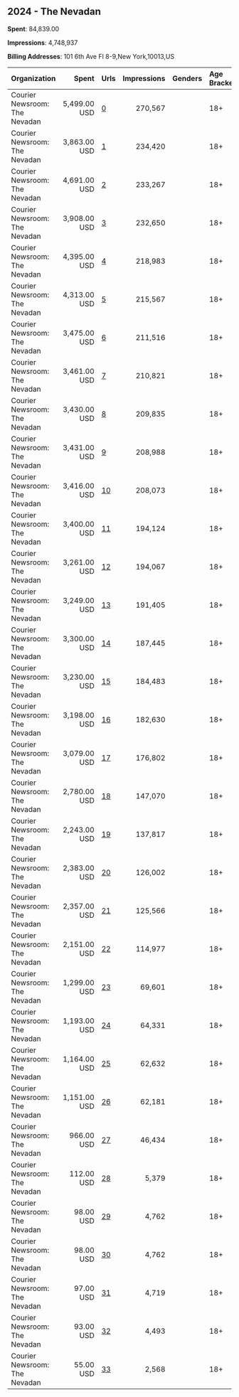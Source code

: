 ## 2024 - The Nevadan 
**Spent**: 84,839.00

**Impressions**: 4,748,937

**Billing Addresses**: 101 6th Ave Fl 8-9,New York,10013,US

|Organization|Spent|Urls|Impressions|Genders|Age Brackets|Country Codes|
|:---|---:|:---|---:|:---|:---|:---|
|Courier Newsroom: The Nevadan|5,499.00 USD|[0](https://www.snap.com/political-ads/asset/96fd3e8521b085f28c93f9f8f089fadc418f6e9b69477711be8782c626d0b021?mediaType=mp4)|270,567||18+|united states|
|Courier Newsroom: The Nevadan|3,863.00 USD|[1](https://www.snap.com/political-ads/asset/f22cf9afe4a5be38b9e4b855e331d0b5f32dfee7b61974da955ab6d27c02059b?mediaType=mp4)|234,420||18+|united states|
|Courier Newsroom: The Nevadan|4,691.00 USD|[2](https://www.snap.com/political-ads/asset/cbc4b0aba948906aedb427528191cfce6d45a4a6618cc5b0272995d07892528e?mediaType=mp4)|233,267||18+|united states|
|Courier Newsroom: The Nevadan|3,908.00 USD|[3](https://www.snap.com/political-ads/asset/0ed485d85c06c7fbe5cb996b0f18caeceab619cbffad0357bf31a6c123d819b7?mediaType=mp4)|232,650||18+|united states|
|Courier Newsroom: The Nevadan|4,395.00 USD|[4](https://www.snap.com/political-ads/asset/a54e91cf1447c5c9103bac818100123ec52fbfe293630548db1b165d4dd8d4cf?mediaType=mp4)|218,983||18+|united states|
|Courier Newsroom: The Nevadan|4,313.00 USD|[5](https://www.snap.com/political-ads/asset/18560045a478ac1e0d7f4cf89450d7a3d6a80d5d9900a9e9175a1149d14211c7?mediaType=mp4)|215,567||18+|united states|
|Courier Newsroom: The Nevadan|3,475.00 USD|[6](https://www.snap.com/political-ads/asset/324e31b31c7b322efca81565104cbf06016db0ba4e0e6a9cca70ad7f95f3d10e?mediaType=mp4)|211,516||18+|united states|
|Courier Newsroom: The Nevadan|3,461.00 USD|[7](https://www.snap.com/political-ads/asset/34e7b55b13c32b372be82db656ea03891699da673422c3e27158408f8e992a31?mediaType=mp4)|210,821||18+|united states|
|Courier Newsroom: The Nevadan|3,430.00 USD|[8](https://www.snap.com/political-ads/asset/fa27c35d04cb90d51e3ebcb70721c5372efe7c43df032baecda881b3fb2837db?mediaType=mp4)|209,835||18+|united states|
|Courier Newsroom: The Nevadan|3,431.00 USD|[9](https://www.snap.com/political-ads/asset/da66d9a8840dd5c2119ad149252392ed277b59eda5d9bd00b0f8437c371e3866?mediaType=mp4)|208,988||18+|united states|
|Courier Newsroom: The Nevadan|3,416.00 USD|[10](https://www.snap.com/political-ads/asset/e1329b9d6333d6612f2b06f09c78b51fa3f4702726dd051e5cc552af2ef6c363?mediaType=mp4)|208,073||18+|united states|
|Courier Newsroom: The Nevadan|3,400.00 USD|[11](https://www.snap.com/political-ads/asset/c7cf036de37311dd8e37c77cb218b210306fc2be979213d98f28df7a64da1dd9?mediaType=mp4)|194,124||18+|united states|
|Courier Newsroom: The Nevadan|3,261.00 USD|[12](https://www.snap.com/political-ads/asset/30277d64aeaebfc9904e87b5a52a9befead130eff440eeec7f04e865a310e6be?mediaType=mp4)|194,067||18+|united states|
|Courier Newsroom: The Nevadan|3,249.00 USD|[13](https://www.snap.com/political-ads/asset/9e9f213b5ef82050c8f88c88bfccb08a235e5d4bd2765b87b799b02d578c342b?mediaType=mp4)|191,405||18+|united states|
|Courier Newsroom: The Nevadan|3,300.00 USD|[14](https://www.snap.com/political-ads/asset/e6b032ee2c11703d7e013a5cd7870cd9ceeb4fd565a668c8c20e4ad5678c61e8?mediaType=mp4)|187,445||18+|united states|
|Courier Newsroom: The Nevadan|3,230.00 USD|[15](https://www.snap.com/political-ads/asset/26b193021f0f17febb159146f6c3d5952378f98a474ca68cd7226819d05b42b9?mediaType=mp4)|184,483||18+|united states|
|Courier Newsroom: The Nevadan|3,198.00 USD|[16](https://www.snap.com/political-ads/asset/12c24aca7ef112770b04ef0ba1412a923c3e823622171bf8c0ee27bc4b4778b7?mediaType=mp4)|182,630||18+|united states|
|Courier Newsroom: The Nevadan|3,079.00 USD|[17](https://www.snap.com/political-ads/asset/5d1865f10cbc09a731144d9492f9689532cbd25e6d65b28ad94850aa200fde43?mediaType=mp4)|176,802||18+|united states|
|Courier Newsroom: The Nevadan|2,780.00 USD|[18](https://www.snap.com/political-ads/asset/e38b02fb1c32dfa75375b0f2a6646ada25abb23280ddd354b259264393a48112?mediaType=mp4)|147,070||18+|united states|
|Courier Newsroom: The Nevadan|2,243.00 USD|[19](https://www.snap.com/political-ads/asset/9adb9c09ddc39a923a2cb855b2a6adf5e9006ce95efe44f00fb9614e02068ba4?mediaType=mp4)|137,817||18+|united states|
|Courier Newsroom: The Nevadan|2,383.00 USD|[20](https://www.snap.com/political-ads/asset/e54d0e91fefc9797591fc41072fe1c8e508cf0b31a9d41dd152abb5ffd6043ee?mediaType=mp4)|126,002||18+|united states|
|Courier Newsroom: The Nevadan|2,357.00 USD|[21](https://www.snap.com/political-ads/asset/a572d7781d17493dddeb213113c4fdf01ad3b73384010fdf82f70438cd09ed32?mediaType=mp4)|125,566||18+|united states|
|Courier Newsroom: The Nevadan|2,151.00 USD|[22](https://www.snap.com/political-ads/asset/c8d357f70ab4492b3d35746aab44e208e8967eaa28d7480c20d8323564315c08?mediaType=mp4)|114,977||18+|united states|
|Courier Newsroom: The Nevadan|1,299.00 USD|[23](https://www.snap.com/political-ads/asset/cd26e29a0e2a3bdb28bfc8caccfd327bd3e1797f95d086351f3d4eb5b4c845b3?mediaType=jpeg)|69,601||18+|united states|
|Courier Newsroom: The Nevadan|1,193.00 USD|[24](https://www.snap.com/political-ads/asset/ad13f685e6b403ba31ffca4f2ece63ef77176259393ff1bd52b80527d2280832?mediaType=jpeg)|64,331||18+|united states|
|Courier Newsroom: The Nevadan|1,164.00 USD|[25](https://www.snap.com/political-ads/asset/c317a8fe6ed409a2bfd9005d1c87a355c8e2fdd1d8f3fc5cb7eecb12d851ceb5?mediaType=jpeg)|62,632||18+|united states|
|Courier Newsroom: The Nevadan|1,151.00 USD|[26](https://www.snap.com/political-ads/asset/a1b0546eca329aa271596a2f47593b23f79b1bf84b1b25a0e7392647cdf9d820?mediaType=jpg)|62,181||18+|united states|
|Courier Newsroom: The Nevadan|966.00 USD|[27](https://www.snap.com/political-ads/asset/cc9bd5b7380b097605aa5a927568ab7c9fdc5109218329f197423f6d8d4ebc5e?mediaType=mp4)|46,434||18+|united states|
|Courier Newsroom: The Nevadan|112.00 USD|[28](https://www.snap.com/political-ads/asset/d7fa8311730b9b7f0cf4fccd820a991a8c1f4470a8877badb6f9bcbe36ff946f?mediaType=mp4)|5,379||18+|united states|
|Courier Newsroom: The Nevadan|98.00 USD|[29](https://www.snap.com/political-ads/asset/01871ed50f930783818753c50b999266024d9ef2344863e2542345f2559daf93?mediaType=mp4)|4,762||18+|united states|
|Courier Newsroom: The Nevadan|98.00 USD|[30](https://www.snap.com/political-ads/asset/67ab4119fbcc1507fb49d85aad9d4fb48e95c340fc107e2a5b72256c74a3c8f9?mediaType=mp4)|4,762||18+|united states|
|Courier Newsroom: The Nevadan|97.00 USD|[31](https://www.snap.com/political-ads/asset/b29861b6aea6021268ef35cd7c7e203cb8e8532ac04093db33c6a078c7abcb90?mediaType=mp4)|4,719||18+|united states|
|Courier Newsroom: The Nevadan|93.00 USD|[32](https://www.snap.com/political-ads/asset/2c6e6a6a5d4f64ba8c29fc46bab7d9c1119b837de5af63a8aeb283a9f71d6380?mediaType=mp4)|4,493||18+|united states|
|Courier Newsroom: The Nevadan|55.00 USD|[33](https://www.snap.com/political-ads/asset/80aaa95fb602a5e9caa6fac487f53ff425e45ccc748e8e924d9e9df048f8347d?mediaType=jpeg)|2,568||18+|united states|
